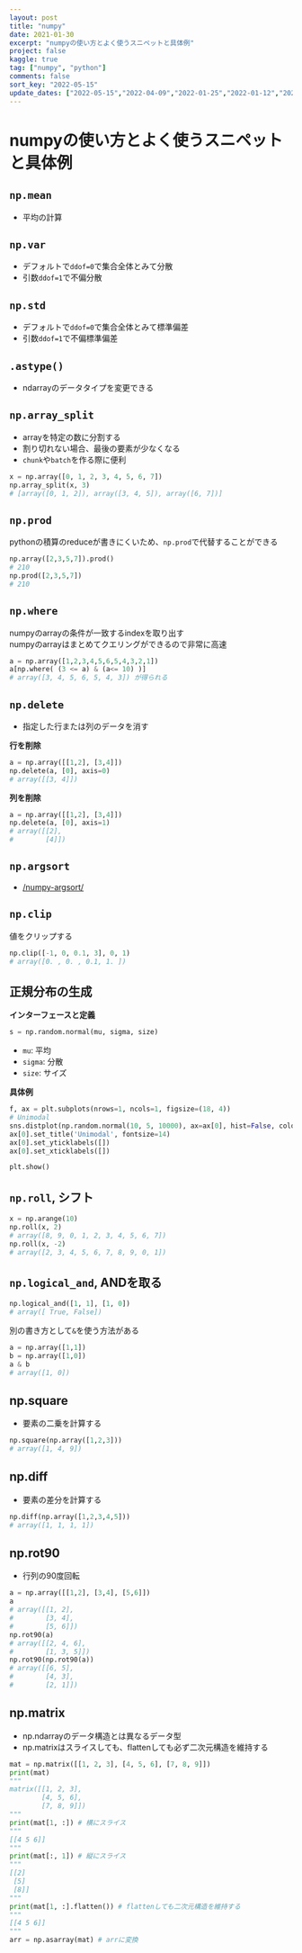```yaml
---
layout: post
title: "numpy"
date: 2021-01-30
excerpt: "numpyの使い方とよく使うスニペットと具体例"
project: false
kaggle: true
tag: ["numpy", "python"]
comments: false
sort_key: "2022-05-15"
update_dates: ["2022-05-15","2022-04-09","2022-01-25","2022-01-12","2021-10-28","2021-09-11","2021-08-25","2021-08-05"]
---
```


# numpyの使い方とよく使うスニペットと具体例

## `np.mean`
 - 平均の計算

## `np.var`
 - デフォルトで`ddof=0`で集合全体とみて分散
 - 引数`ddof=1`で不偏分散

## `np.std`
 - デフォルトで`ddof=0`で集合全体とみて標準偏差
 - 引数`ddof=1`で不偏標準偏差

## `.astype()`
 - ndarrayのデータタイプを変更できる

## `np.array_split`
 - arrayを特定の数に分割する  
 - 割り切れない場合、最後の要素が少なくなる  
 - `chunk`や`batch`を作る際に便利

```python
x = np.array([0, 1, 2, 3, 4, 5, 6, 7])
np.array_split(x, 3) 
# [array([0, 1, 2]), array([3, 4, 5]), array([6, 7])]
```

## `np.prod`
pythonの積算のreduceが書きにくいため、`np.prod`で代替することができる  
```python
np.array([2,3,5,7]).prod() 
# 210
np.prod([2,3,5,7]) 
# 210
```

## `np.where`
numpyのarrayの条件が一致するindexを取り出す  
numpyのarrayはまとめてクエリングができるので非常に高速  

```python
a = np.array([1,2,3,4,5,6,5,4,3,2,1])
a[np.where( (3 <= a) & (a<= 10) )]
# array([3, 4, 5, 6, 5, 4, 3]) が得られる
```

## `np.delete`
 - 指定した行または列のデータを消す

**行を削除**  
```python
a = np.array([[1,2], [3,4]])
np.delete(a, [0], axis=0)
# array([[3, 4]])
```

**列を削除**  
```python
a = np.array([[1,2], [3,4]])
np.delete(a, [0], axis=1)
# array([[2],
#        [4]])
```

## `np.argsort`
 - [/numpy-argsort/](/numpy-argsort/)

## `np.clip`
値をクリップする
```python
np.clip([-1, 0, 0.1, 3], 0, 1) 
# array([0. , 0. , 0.1, 1. ])
```

## 正規分布の生成

**インターフェースと定義**  
```python
s = np.random.normal(mu, sigma, size)
```
 - `mu`: 平均
 - `sigma`: 分散
 - `size`: サイズ

**具体例**  
```python
f, ax = plt.subplots(nrows=1, ncols=1, figsize=(18, 4))
# Unimodal
sns.distplot(np.random.normal(10, 5, 10000), ax=ax[0], hist=False, color='blue')
ax[0].set_title('Unimodal', fontsize=14)
ax[0].set_yticklabels([])
ax[0].set_xticklabels([])

plt.show()
```

## `np.roll`, シフト

```python
x = np.arange(10)
np.roll(x, 2)
# array([8, 9, 0, 1, 2, 3, 4, 5, 6, 7])
np.roll(x, -2)
# array([2, 3, 4, 5, 6, 7, 8, 9, 0, 1])
```

## `np.logical_and`, ANDを取る

```python
np.logical_and([1, 1], [1, 0])
# array([ True, False])
```

別の書き方として`&`を使う方法がある

```python
a = np.array([1,1])
b = np.array([1,0])
a & b
# array([1, 0])
```

## np.square
 - 要素の二乗を計算する

```python
np.square(np.array([1,2,3]))
# array([1, 4, 9])
```

## np.diff
 - 要素の差分を計算する

```python
np.diff(np.array([1,2,3,4,5]))
# array([1, 1, 1, 1])
```

## np.rot90
 - 行列の90度回転

```python
a = np.array([[1,2], [3,4], [5,6]])
a
# array([[1, 2],
#        [3, 4],
#        [5, 6]])
np.rot90(a)
# array([[2, 4, 6],
#        [1, 3, 5]])
np.rot90(np.rot90(a))
# array([[6, 5],
#        [4, 3],
#        [2, 1]])
```

## np.matrix
 - np.ndarrayのデータ構造とは異なるデータ型
 - np.matrixはスライスしても、flattenしても必ず二次元構造を維持する

```python
mat = np.matrix([[1, 2, 3], [4, 5, 6], [7, 8, 9]])
print(mat)
"""
matrix([[1, 2, 3],
        [4, 5, 6],
        [7, 8, 9]])
"""
print(mat[1, :]) # 横にスライス
"""
[[4 5 6]]
"""
print(mat[:, 1]) # 縦にスライス
"""
[[2]
 [5]
 [8]]
"""
print(mat[1, :].flatten()) # flattenしても二次元構造を維持する
"""
[[4 5 6]]
"""
arr = np.asarray(mat) # arrに変換
```
